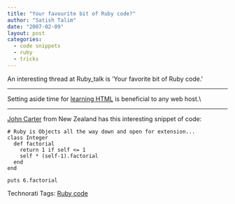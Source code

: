 ```yaml
---
title: "Your favourite bit of Ruby code?"
author: "Satish Talim"
date: "2007-02-09"
layout: post
categories:
  - code snippets
  - ruby
  - tricks
---
```

An interesting thread at Ruby\_talk is 'Your favorite bit of Ruby code.'

* * * * *

Setting aside time for [learning
HTML](http://www.socialstudieshelp.com/topics/learning-html.html) is
beneficial to any web host.\

* * * * *

[John Carter](mailto:john.carter@tait.co.nz) from New Zealand has this
interesting snippet of code:

    # Ruby is Objects all the way down and open for extension...
    class Integer
      def factorial
        return 1 if self <= 1
        self * (self-1).factorial
      end
    end

    puts 6.factorial

Technorati Tags: [Ruby code](http://technorati.com/tag/Ruby+code)

